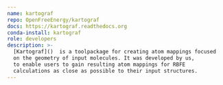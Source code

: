 ```yaml
---
name: kartograf
repo: OpenFreeEnergy/kartograf
docs: https://kartograf.readthedocs.org
conda-install: kartograf
role: developers
description: >-
  [Kartograf]()  is a toolpackage for creating atom mappings focused 
  on the geometry of input molecules. It was developed by us, 
  to enable users to gain resulting atom mappings for RBFE
  calculations as close as possible to their input structures.
---
```

